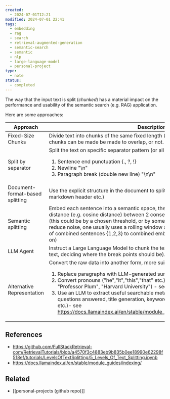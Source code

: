 ```yaml
---
created:
  - 2024-07-01T12:21
modified: 2024-07-01 22:41
tags:
  - embedding
  - rag
  - search
  - retrieval-augmented-generation
  - semantic-search
  - semantic
  - nlp
  - large-language-model
  - personal-project
type:
  - note
status:
  - completed
---
```

The way that the input text is split (*chunked*) has a material impact on the performance and usability of the semantic search (e.g. RAG) application.

Here are some approaches:

| Approach                        | Description                                                                                                                                                                                                                                                                                                                                                                                                                                                                                                                                                                                      |
| ------------------------------- | ------------------------------------------------------------------------------------------------------------------------------------------------------------------------------------------------------------------------------------------------------------------------------------------------------------------------------------------------------------------------------------------------------------------------------------------------------------------------------------------------------------------------------------------------------------------------------------------------ |
| Fixed-Size Chunks               | Divide text into chunks of the same fixed length (e.g. 100 characters each). These chunks can be made be made to overlap, or not.                                                                                                                                                                                                                                                                                                                                                                                                                                                                |
| Split by separator              | Split the text on specific separator pattern (or all of them) e.g. <br><ol> <li>Sentence end punctuation {., ?, !}</li> <li>Newline "\n"</li> <li>Paragraph break (double new line) "\n\n"</li> </ol>                                                                                                                                                                                                                                                                                                                                                                                            |
| Document-format-based splitting | Use the explicit structure in the document to split the content (e.g. by HTML tag, or by markdown header etc.)                                                                                                                                                                                                                                                                                                                                                                                                                                                                                   |
| Semantic splitting              | Embed each sentence into a semantic space, then start a new chunk whenever the distance (e.g. cosine distance) between 2 consecutive sentence embeddings is large (this could be by a chosen threshold, or by some other algorithmic method). To reduce noise, one usually uses a rolling window approach (e.g. compare embedding of combined sentences {1,2,3} to combined embedding of sentences {2,3,4} and so on)                                                                                                                                                                            |
| LLM Agent                       | Instruct a Large Language Model to chunk the text (e.g. work sequentially through the text, deciding where the break points should be).                                                                                                                                                                                                                                                                                                                                                                                                                                                          |
| Alternative Representation      | Convert the raw data into another form, more suitable for querying. Examples:<br><ol><li>Replace paragraphs with LLM-generated summaries of those paragraphs</li><li>Convert pronouns ("he","it","this","that" etc.) into their named entities (e.g. "Professor Plum", "Harvard University") - see "Dense.X Retrieval"</li><li>Use an LLM to extract useful searchable metadata from each paragraph (e.g. questions answered, title generation, keyword extraction, named entity extraction etc.)- see https://docs.llamaindex.ai/en/stable/module_guides/indexing/metadata_extraction/</li><ol> |
## References 
* https://github.com/FullStackRetrieval-com/RetrievalTutorials/blob/a4570f3c4883eb9b835b0ee18990e62298f518ef/tutorials/LevelsOfTextSplitting/5_Levels_Of_Text_Splitting.ipynb
* https://docs.llamaindex.ai/en/stable/module_guides/indexing/
## Related
* [[personal-projects (github repo)]]